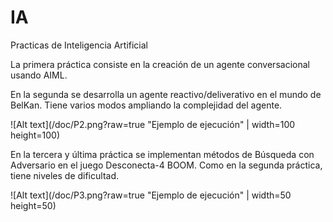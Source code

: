 # IA
Practicas de Inteligencia Artificial

La primera práctica consiste en la creación de un agente conversacional usando AIML.

En la segunda se desarrolla un agente reactivo/deliverativo en el mundo de BelKan. Tiene varios modos ampliando la complejidad del agente.

![Alt text](/doc/P2.png?raw=true "Ejemplo de ejecución" | width=100 height=100)

En la tercera y última práctica se implementan métodos de Búsqueda con Adversario en el juego Desconecta-4 BOOM. Como en la segunda práctica, tiene niveles de dificultad.

![Alt text](/doc/P3.png?raw=true "Ejemplo de ejecución" | width=50 height=50)
